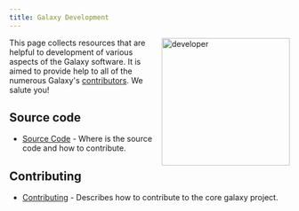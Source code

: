 ```yaml
---
title: Galaxy Development
---
```


<img src="/images/undraw-illustrations/developer.svg" alt="developer" style="width:230px; float:right;"/>

This page collects resources that are helpful to development of various aspects of the Galaxy software. It is aimed to provide help to all of the numerous Galaxy's [contributors](https://www.openhub.net/p/galaxybx). We salute you!

## Source code

* [Source Code](https://github.com/galaxyproject/galaxy/) - Where is the source code and how to contribute.


## Contributing

* [Contributing](https://github.com/galaxyproject/galaxy/blob/dev/CONTRIBUTING.md) - Describes how to contribute to the core galaxy project.

